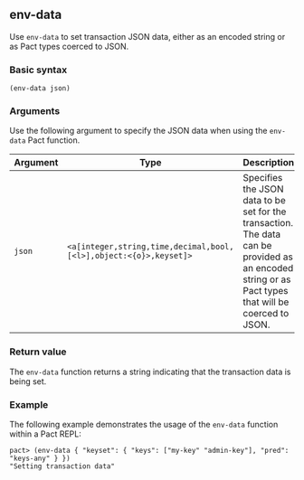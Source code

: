 ## env-data

Use `env-data` to set transaction JSON data, either as an encoded string or as Pact types coerced to JSON.

### Basic syntax

`(env-data json)`

### Arguments

Use the following argument to specify the JSON data when using the `env-data` Pact function.

| Argument | Type | Description |
| --- | --- | --- |
| `json` | `<a[integer,string,time,decimal,bool,[<l>],object:<{o}>,keyset]>` | Specifies the JSON data to be set for the transaction. The data can be provided as an encoded string or as Pact types that will be coerced to JSON. |

### Return value

The `env-data` function returns a string indicating that the transaction data is being set.

### Example

The following example demonstrates the usage of the `env-data` function within a Pact REPL:

```pact
pact> (env-data { "keyset": { "keys": ["my-key" "admin-key"], "pred": "keys-any" } })
"Setting transaction data"
```
